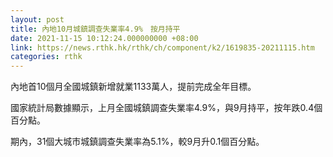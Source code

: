 ```yaml
---
layout: post
title: 內地10月城鎮調查失業率4.9%　按月持平
date: 2021-11-15 10:12:24.000000000 +08:00
link: https://news.rthk.hk/rthk/ch/component/k2/1619835-20211115.htm
categories: rthk
---
```


內地首10個月全國城鎮新增就業1133萬人，提前完成全年目標。

國家統計局數據顯示，上月全國城鎮調查失業率4.9%，與9月持平，按年跌0.4個百分點。

期內，31個大城市城鎮調查失業率為5.1%，較9月升0.1個百分點。
